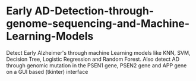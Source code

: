 # Early AD-Detection-through-genome-sequencing-and-Machine-Learning-Models
Detect Early Alzheimer's through machine Learning models like KNN, SVM, Decision Tree, Logistic Regression and Random Forest. Also detect AD through genomic mutation in the PSEN1 gene, PSEN2 gene and APP gene on a GUI based (tkinter) interface
